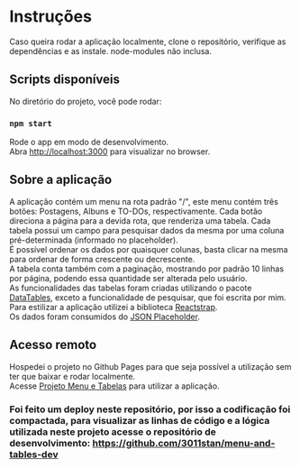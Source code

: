 # Instruções

Caso queira rodar a aplicação localmente, clone o repositório, verifique as dependências e as instale. node-modules não inclusa.

## Scripts disponíveis

No diretório do projeto, você pode rodar:

### `npm start`

Rode o app em modo de desenvolvimento.\
Abra [http://localhost:3000](http://localhost:3000) para visualizar no browser.


## Sobre a aplicação
A aplicação contém um menu na rota padrão "/", este menu contém três botões: Postagens, Albuns e TO-DOs, respectivamente.
Cada botão direciona a página para a devida rota, que renderiza uma tabela. Cada tabela possui um campo para pesquisar dados da mesma por uma coluna pré-determinada (informado no placeholder). </br>
É possível ordenar os dados por quaisquer colunas, basta clicar na mesma para ordenar de forma crescente ou decrescente.</br>
A tabela conta também com a paginação, mostrando por padrão 10 linhas por página, podendo essa quantidade ser alterada pelo usuário.</br>
As funcionalidades das tabelas foram criadas utilizando o pacote <a href='https://www.npmjs.com/package/react-data-table-component'>DataTables</a>, exceto a funcionalidade de pesquisar, que foi escrita por mim.</br>
Para estilizar a aplicação utilizei a biblioteca <a href='https://reactstrap.github.io/'>Reactstrap</a>.</br>
Os dados foram consumidos do <a href="https://jsonplaceholder.typicode.com/">JSON Placeholder</a>.

## Acesso remoto
Hospedei o projeto no Github Pages para que seja possível a utilização sem ter que baixar e rodar localmente.</br>
Acesse <a href="https://3011stan.github.io/menu-and-tables/#/">Projeto Menu e Tabelas</a> para utilizar a aplicação.

### Foi feito um deploy neste repositório, por isso a codificação foi compactada, para visualizar as linhas de código e a lógica utilizada neste projeto acesse o repositório de desenvolvimento: https://github.com/3011stan/menu-and-tables-dev
